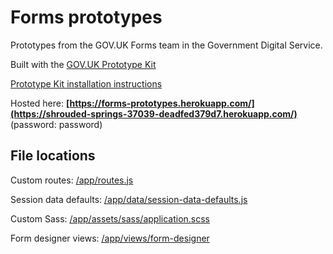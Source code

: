 # Forms prototypes

Prototypes from the GOV.UK Forms team in the Government Digital Service.

Built with the [GOV.UK Prototype Kit](https://govuk-prototype-kit.herokuapp.com/docs)

[Prototype Kit installation instructions](https://govuk-prototype-kit.herokuapp.com/docs/install)

Hosted here: **[https://forms-prototypes.herokuapp.com/](https://shrouded-springs-37039-deadfed379d7.herokuapp.com/)** (password: password) 

## File locations

Custom routes: [/app/routes.js](https://github.com/alphagov/forms-prototypes/blob/main/app/routes.js)

Session data defaults: [/app/data/session-data-defaults.js](https://github.com/alphagov/forms-prototypes/blob/main/app/data/session-data-defaults.js)

Custom Sass: [/app/assets/sass/application.scss](https://github.com/alphagov/forms-prototypes/blob/main/app/assets/sass/application.scss)

Form designer views: [/app/views/form-designer](https://github.com/alphagov/forms-prototypes/tree/main/app/views/form-designer)
